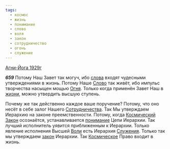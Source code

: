 ```yaml
---
tags:
  - космос
  - жизнь
  - понимание
  - слово
  - воля
  - закон
  - сотрудничество
  - огонь
  - служение
---
```


[Агни-Йога 1929г](/agni/1929)

___659___
Потому Наш Завет так могуч, ибо [слова](/tag/#слово) входят чудесными утверждениями в жизнь. Потому Наше [Слово](/tag/#слово) так живёт, ибо импульс творчества насыщен мощью [Огня](/tag/#огонь). Только когда применён Завет Наш в [жизни](/tag/#жизнь), можно утвердить высшую ступень.   

Почему же так действенно каждое ваше поручение? Потому, что оно несёт в себе залог Нашего [Сотрудничества](/tag/#сотрудничество). Так Мы утверждаем Иерархию на законе преемственности. Потому, когда [Космический](/tag/#космос) [Закон](/tag/#закон) осознаётся, устанавливается [понимание](/tag/#понимание) Цепи Иерархии. Так лучший исполнитель уявится приближенным к Иерархии. Только явление исполнения Высшей [Воли](/tag/#воля) есть Иерархия [Служения](/tag/#служение). Только так мы утверждаем [закон](/tag/#закон) Иерархии. Так [Космическое](/tag/#космос) Право входит в жизнь.
